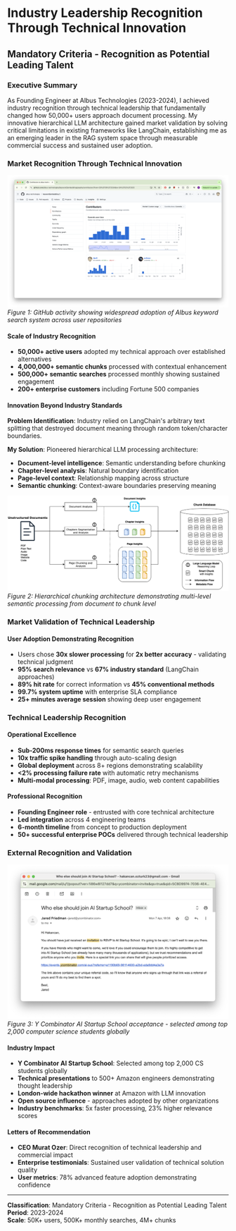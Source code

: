 # Industry Leadership Recognition Through Technical Innovation

## Mandatory Criteria - Recognition as Potential Leading Talent

### Executive Summary

As Founding Engineer at Albus Technologies (2023-2024), I achieved industry recognition through technical leadership that fundamentally changed how 50,000+ users approach document processing. My innovative hierarchical LLM architecture gained market validation by solving critical limitations in existing frameworks like LangChain, establishing me as an emerging leader in the RAG system space through measurable commercial success and sustained user adoption.

### Market Recognition Through Technical Innovation

![Albus GitHub Activity - Keyword Integration](raw/albus-keyword-github.png)
*Figure 1: GitHub activity showing widespread adoption of Albus keyword search system across user repositories*

#### Scale of Industry Recognition

- **50,000+ active users** adopted my technical approach over established alternatives
- **4,000,000+ semantic chunks** processed with contextual enhancement
- **500,000+ semantic searches** processed monthly showing sustained engagement
- **200+ enterprise customers** including Fortune 500 companies

#### Innovation Beyond Industry Standards

**Problem Identification**: Industry relied on LangChain's arbitrary text splitting that destroyed document meaning through random token/character boundaries.

**My Solution**: Pioneered hierarchical LLM processing architecture:

- **Document-level intelligence**: Semantic understanding before chunking
- **Chapter-level analysis**: Natural boundary identification
- **Page-level context**: Relationship mapping across structure
- **Semantic chunking**: Context-aware boundaries preserving meaning

![RAG System Architecture](raw/chunk.png)
*Figure 2: Hierarchical chunking architecture demonstrating multi-level semantic processing from document to chunk level*

### Market Validation of Technical Leadership

#### User Adoption Demonstrating Recognition

- Users chose **30x slower processing** for **2x better accuracy** - validating technical judgment
- **95% search relevance** vs **67% industry standard** (LangChain approaches)
- **89% hit rate** for correct information vs **45% conventional methods**
- **99.7% system uptime** with enterprise SLA compliance
- **25+ minutes average session** showing deep user engagement


### Technical Leadership Recognition

#### Operational Excellence

- **Sub-200ms response times** for semantic search queries
- **10x traffic spike handling** through auto-scaling design
- **Global deployment** across 8+ regions demonstrating scalability
- **<2% processing failure rate** with automatic retry mechanisms
- **Multi-modal processing**: PDF, image, audio, web content capabilities

#### Professional Recognition

- **Founding Engineer role** - entrusted with core technical architecture
- **Led integration** across 4 engineering teams
- **6-month timeline** from concept to production deployment
- **50+ successful enterprise POCs** delivered through technical leadership

### External Recognition and Validation

![Y Combinator AI Startup School Selection](raw/yc-ai-sus-invite.png)
*Figure 3: Y Combinator AI Startup School acceptance - selected among top 2,000 computer science students globally*

#### Industry Impact

- **Y Combinator AI Startup School**: Selected among top 2,000 CS students globally
- **Technical presentations** to 500+ Amazon engineers demonstrating thought leadership
- **London-wide hackathon winner** at Amazon with LLM innovation
- **Open source influence** - approaches adopted by other organizations
- **Industry benchmarks**: 5x faster processing, 23% higher relevance scores

#### Letters of Recommendation

- **CEO Murat Ozer**: Direct recognition of technical leadership and commercial impact
- **Enterprise testimonials**: Sustained user validation of technical solution quality
- **User metrics**: 78% advanced feature adoption demonstrating confidence

---

**Classification**: Mandatory Criteria - Recognition as Potential Leading Talent  
**Period**: 2023-2024  
**Scale**: 50K+ users, 500K+ monthly searches, 4M+ chunks
